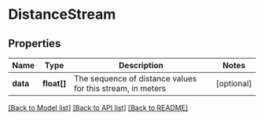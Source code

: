 # DistanceStream

## Properties
Name | Type | Description | Notes
------------ | ------------- | ------------- | -------------
**data** | **float[]** | The sequence of distance values for this stream, in meters | [optional] 

[[Back to Model list]](../../README.md#documentation-for-models) [[Back to API list]](../../README.md#documentation-for-api-endpoints) [[Back to README]](../../README.md)

